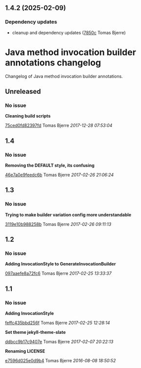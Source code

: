 ## 1.4.2 (2025-02-09)

### Dependency updates

- cleanup and dependency updates ([7850c](https://github.com/tomasbjerre/java-method-invocation-builder-annotations/commit/7850c3300bf0024) Tomas Bjerre)  

 # Java method invocation builder annotations changelog

Changelog of Java method invocation builder annotations.

## Unreleased
### No issue

**Cleaning build scripts**


[75ced0fd82397fd](https://github.com/tomasbjerre/java-method-invocation-builder-annotations/commit/75ced0fd82397fd) Tomas Bjerre *2017-12-28 07:53:04*


## 1.4
### No issue

**Removing the DEFAULT style, its confusing**


[46e7a0e9feedc6b](https://github.com/tomasbjerre/java-method-invocation-builder-annotations/commit/46e7a0e9feedc6b) Tomas Bjerre *2017-02-26 21:06:24*


## 1.3
### No issue

**Trying to make builder variation config more understandable**


[3119e10b988258b](https://github.com/tomasbjerre/java-method-invocation-builder-annotations/commit/3119e10b988258b) Tomas Bjerre *2017-02-26 09:11:13*


## 1.2
### No issue

**Adding InvocationStyle to GenerateInvocationBuilder**


[097aaefe8a72fc6](https://github.com/tomasbjerre/java-method-invocation-builder-annotations/commit/097aaefe8a72fc6) Tomas Bjerre *2017-02-25 13:33:37*


## 1.1
### No issue

**Adding InvocationStyle**


[feffc435bbd256f](https://github.com/tomasbjerre/java-method-invocation-builder-annotations/commit/feffc435bbd256f) Tomas Bjerre *2017-02-25 12:28:14*

**Set theme jekyll-theme-slate**


[ddbcc9b17c9407e](https://github.com/tomasbjerre/java-method-invocation-builder-annotations/commit/ddbcc9b17c9407e) Tomas Bjerre *2017-02-07 20:22:13*

**Renaming LICENSE**


[e7596d025e0d9b4](https://github.com/tomasbjerre/java-method-invocation-builder-annotations/commit/e7596d025e0d9b4) Tomas Bjerre *2016-08-08 18:50:52*


 